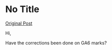 # No Title

[Original Post](https://discourse.onlinedegree.iitm.ac.in/t/169283/44)

<p>Hi,</p>
<p>Have the corrections been done on GA6 marks?</p>